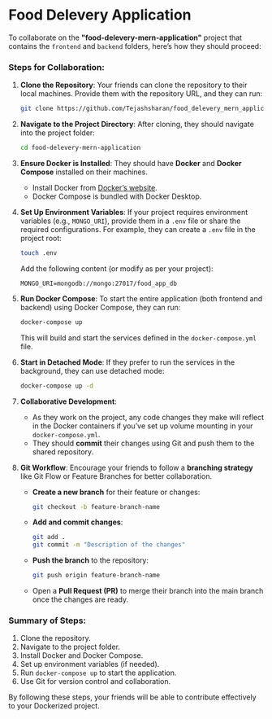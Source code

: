 
# Food Delevery Application


To collaborate on the **"food-delevery-mern-application"** project that contains the `frontend` and `backend` folders, here’s how they should proceed:

### Steps for Collaboration:

1. **Clone the Repository**:
   Your friends can clone the repository to their local machines. Provide them with the repository URL, and they can run:

   ```bash
   git clone https://github.com/Tejashsharan/food_delevery_mern_application
   ```

2. **Navigate to the Project Directory**:
   After cloning, they should navigate into the project folder:

   ```bash
   cd food-delevery-mern-application
   ```

3. **Ensure Docker is Installed**:
   They should have **Docker** and **Docker Compose** installed on their machines.

   - Install Docker from [Docker’s website](https://www.docker.com/get-started).
   - Docker Compose is bundled with Docker Desktop.

4. **Set Up Environment Variables**:
   If your project requires environment variables (e.g., `MONGO_URI`), provide them in a `.env` file or share the required configurations. For example, they can create a `.env` file in the project root:

   ```bash
   touch .env
   ```

   Add the following content (or modify as per your project):
   ```env
   MONGO_URI=mongodb://mongo:27017/food_app_db
   ```

5. **Run Docker Compose**:
   To start the entire application (both frontend and backend) using Docker Compose, they can run:

   ```bash
   docker-compose up
   ```

   This will build and start the services defined in the `docker-compose.yml` file.

6. **Start in Detached Mode**:
   If they prefer to run the services in the background, they can use detached mode:

   ```bash
   docker-compose up -d
   ```

7. **Collaborative Development**:
   - As they work on the project, any code changes they make will reflect in the Docker containers if you’ve set up volume mounting in your `docker-compose.yml`.
   - They should **commit** their changes using Git and push them to the shared repository.

8. **Git Workflow**:
   Encourage your friends to follow a **branching strategy** like Git Flow or Feature Branches for better collaboration.

   - **Create a new branch** for their feature or changes:
     ```bash
     git checkout -b feature-branch-name
     ```

   - **Add and commit changes**:
     ```bash
     git add .
     git commit -m "Description of the changes"
     ```

   - **Push the branch** to the repository:
     ```bash
     git push origin feature-branch-name
     ```

   - Open a **Pull Request (PR)** to merge their branch into the main branch once the changes are ready.

### Summary of Steps:
1. Clone the repository.
2. Navigate to the project folder.
3. Install Docker and Docker Compose.
4. Set up environment variables (if needed).
5. Run `docker-compose up` to start the application.
6. Use Git for version control and collaboration.

By following these steps, your friends will be able to contribute effectively to your Dockerized project.

